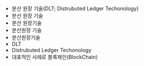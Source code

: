 - 분산 원장 기술(DLT; Distrubuted Ledger Techonology)
- 분산 원장 기술
- 분산 원장기술
- 분산원장 기술
- 분산원장기술
- DLT
- Distrubuted Ledger Techonology
- 대표적인 사례로 블록체인(BlockChain)